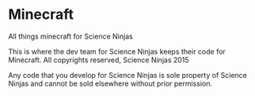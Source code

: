 Minecraft
=========

All things minecraft for Science Ninjas

This is where the dev team for Science Ninjas keeps their code for Minecraft. All copyrights reserved, Science Ninjas 2015

Any code that you develop for Science Ninjas is sole property of Science Ninjas and cannot be sold elsewhere without prior permission.
